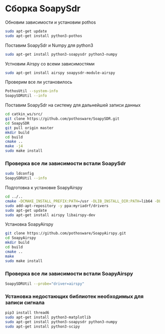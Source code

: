 # Сборка SoapySdr
Обновим зависимости и установим pothos
```bash
sudo apt-get update
sudo apt-get install python3-pothos
```
Поставим SoapySdr и Numpy для python3
```bash
sudo apt-get install python3-soapysdr python3-numpy
```
Устновим Airspy со всеми зависимостями
```bash
sudo apt-get install airspy soapysdr-module-airspy
```
Проверим все ли установилось
```bash
PothosUtil --system-info
SoapySDRUtil --info
```
Поставим SoapySdr на систему для дальнейшей записи данных
```bash
cd catkin_ws/src/
git clone https://github.com/pothosware/SoapySDR.git
cd SoapySDR
git pull origin master
mkdir build
cd build
cmake ..
make -j4
sudo make install
```
### Проверка все ли зависимости встали SoapySdr
```bash
sudo ldconfig
SoapySDRUtil --info
```
Подготовка к установке SoapyAirspy
```bash
cd ../..
cmake -DCMAKE_INSTALL_PREFIX:PATH=/usr -DLIB_INSTALL_DIR:PATH=lib64 -DLIB_SUFFIX=64 -DSOAPY_SDR_ROOT=/usr ..
sudo add-apt-repository -y ppa:myriadrf/drivers
sudo apt-get update
sudo apt-get install airspy libairspy-dev
```
Установка SoapyAirspy
```bash
git clone https://github.com/pothosware/SoapyAirspy.git
cd SoapyAirspy
mkdir build
cd build
cmake ..
make
sudo make install
```
### Проверка все ли зависимости встали SoapyAirspy
```bash
SoapySDRUtil --probe="driver=airspy"
```
### Установка недостающих библиотек необходимых для записи сигнала
```bash
pip3 install thread6
sudo apt-get install python3-matplotlib
sudo apt-get install python3-soapysdr python3-numpy
sudo apt-get install python3-scipy
```

